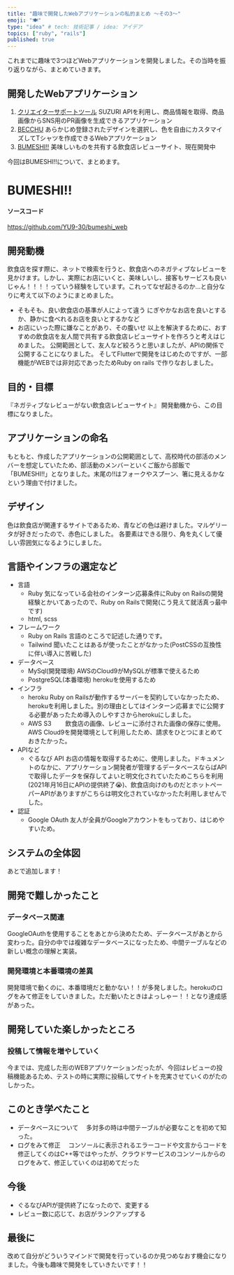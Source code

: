 ```yaml
---
title: "趣味で開発したWebアプリケーションの私的まとめ ～その3～"
emoji: "🍽"
type: "idea" # tech: 技術記事 / idea: アイデア
topics: ["ruby", "rails"]
published: true
---
```

これまでに趣味で3つほどWebアプリケーションを開発しました。その当時を振り返りながら、まとめていきます。
## 開発したWebアプリケーション
1. [クリエイターサポートツール](https://creator-support-tool.yu-9.work/)
  SUZURI APIを利用し、商品情報を取得、商品画像からSNS用のPR画像を生成できるアプリケーション
2. [BECCHU](http://becchu.yu-9.work/)
  あらかじめ登録されたデザインを選択し、色を自由にカスタマイズしてTシャツを作成できるWebアプリケーション
3. [BUMESHI!!](https://bumeshi-eat.herokuapp.com/)
  美味しいものを共有する飲食店レビューサイト、現在開発中 
  
今回はBUMESHI!!について、まとめます。

# BUMESHI!!
#### ソースコード
https://github.com/YU9-30/bumeshi_web
## 開発動機
飲食店を探す際に、ネットで検索を行うと、飲食店へのネガティブなレビューを見かけます。しかし、実際にお店にいくと、美味しいし、接客もサービスも良いじゃん！！！！っていう経験をしています。これってなぜ起きるのか...と自分なりに考えて以下のようにまとめました。
- そもそも、良い飲食店の基準が人によって違う
  にぎやかなお店を良いとするか、静かに食べれるお店を良いとするかなど
- お店にいった際に嫌なことがあり、その腹いせ
以上を解決するために、おすすめの飲食店を友人間で共有する飲食店レビューサイトを作ろうと考えはじめました。
公開範囲として、友人など絞ろうと思いましたが、APIの関係で公開することになりました。
そしてFlutterで開発をはじめたのですが、一部機能がWEBでは非対応であったためRuby on rails で作りなおしました。

## 目的・目標
『ネガティブなレビューがない飲食店レビューサイト』
開発動機から、この目標になりました。

## アプリケーションの命名
もともと、作成したアプリケーションの公開範囲として、高校時代の部活のメンバーを想定していたため、部活動のメンバーといくご飯から部飯で「BUMESHI!!」となりました。末尾の!!はフォークやスプーン、箸に見えるかなという理由で付けました。

## デザイン
色は飲食店が関連するサイトであるため、青などの色は避けました。マルゲリータが好きだったので、赤色にしました。
各要素はできる限り、角を丸くして優しい雰囲気になるようにしました。

## 言語やインフラの選定など
- 言語
  - Ruby
  気になっている会社のインターン応募条件にRuby on Railsの開発経験とかいてあったので、Ruby on Railsで開発(こう見えて就活真っ最中です)
  - html, scss
- フレームワーク
  - Ruby on Rails
    言語のところで記述した通りです。
  - Tailwind
    聞いたことはあるが使ったことがなかった(PostCSSの互換性に伴い導入に苦戦した)
- データベース
  - MySql(開発環境)
    AWSのCloud9がMySQLが標準で使えるため
  - PostgreSQL(本番環境)
    herokuを使用するため
- インフラ
  - heroku
    Ruby on Railsが動作するサーバーを契約していなかったため、herokuを利用しました。別の理由としてはインターン応募までに公開する必要があったため導入のしやすさからherokuにしました。
  - AWS S3
　　飲食店の画像、レビューに添付された画像の保存に使用。AWS Cloud9を開発環境として利用したため、請求をひとつにまとめておきたかった。
- APIなど
  - ぐるなび API
    お店の情報を取得するために、使用しました。ドキュメントのなかに、アプリケーション開発者が管理するデータベースならばAPIで取得したデータを保存してよいと明文化されていたためこちらを利用(2021年月16日にAPIの提供終了😭)、飲食店向けのものだとホットペーパーAPIがありますがこちらは明文化されていなかったた利用しませんでした。
- 認証
  - Google OAuth
  友人が全員がGoogleアカウントをもっており、はじめやすいため。

## システムの全体図
あとで追加します！

## 開発で難しかったこと
### データベース関連
GoogleOAuthを使用することをあとから決めたため、データベースがあとから変わった。自分の中では複雑なデータベースになったため、中間テーブルなどの新しい概念の理解と実装。

### 開発環境と本番環境の差異
開発環境で動くのに、本番環境だと動かない！！が多発しました。herokuのログをみて修正をしていきました。ただ動いたときはよっしゃー！！となり達成感があった。

## 開発していた楽しかったところ
### 投稿して情報を増やしていく
今までは、完成した形のWEBアプリケーションだったが、今回はレビューの投稿機能あるため、テストの時に実際に投稿してサイトを充実させていくのがたのしかった。

## このとき学べたこと
- データベースについて
　多対多の時は中間テーブルが必要なことを初めて知った。
- ログをみて修正
　コンソールに表示されるエラーコードや文言からコードを修正してくのはC++等ではやったが、クラウドサービスのコンソールからのログをみて、修正していくのは初めてだった

## 今後
- ぐるなびAPIが提供終了になったので、変更する
- レビュー数に応じて、お店がランクアップする

## 最後に
改めて自分がどういうマインドで開発を行っているのか見つめなおす機会になりました。今後も趣味で開発をしていきたいです！！
